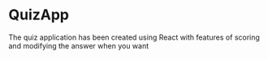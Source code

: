 # QuizApp
The quiz application has been created using React with features of scoring and modifying the answer when you want
